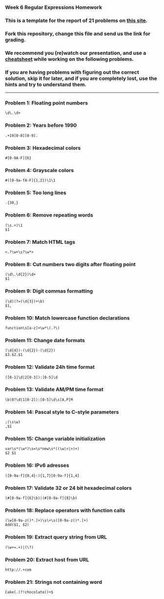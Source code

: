 ### Week 6 Regular Expressions Homework

### This is a template for the report of 21 problems on [this site](http://regextutorials.com/excercise.html).

### Fork this repository, change this file and send us the link for grading.

### We recommend you (re)watch our presentation, and use a [cheatsheet](./cheatsheet.md) while working on the following problems.

### If you are having problems with figuring out the correct solution, skip it for later, and if you are completely lost, use the hints and try to understand them.

---

### Problem 1: Floating point numbers
```
\d\.\d+
```
### Problem 2: Years before 1990
```
.+19[0-8][0-9].
```
### Problem 3: Hexadecimal colors
```
#[0-9A-F]{6}
```
### Problem 4: Grayscale colors
```
#([0-9a-fA-F]{1,2})\1\1
```
### Problem 5: Too long lines
```
.{30,}
```
### Problem 6: Remove repeating words
```
(\s.+)\1
$1
```
### Problem 7: Match HTML tags
```
<.?\w+\s?\w*>
```
### Problem 8: Cut numbers two digits after floating point
```
(\d\.\d{2})\d+
$1
```
### Problem 9: Digit commas formatting
```
(\d)(?=(\d{3})+\b)
$1,
```
### Problem 10: Match lowercase function declarations
```
function\s[a-z]+\w*\(.?\)
```
### Problem 11: Change date formats
```
(\d{4})-(\d{2})-(\d{2})
$3.$2.$1
```
### Problem 12: Validate 24h time format
```
([0-1]\d|2[0-3]):[0-5]\d
```
### Problem 13: Validate AM/PM time format
```
\b(0?\d|1[0-2]):[0-5]\d\s[A,P]M
```
### Problem 14: Pascal style to C-style parameters
```
;(\s\w)
,$1
```
### Problem 15: Change variable initialization
```
var\s*(\w*)\s=\s*new\s*((\w|<|>)+)
$2 $1
```
### Problem 16: IPv6 adresses
```
([0-9a-f]{0,4}:){1,7}[0-9a-f]{1,4}
```
### Problem 17: Validate 32 or 24 bit hexadecimal colors
```
(#[0-9a-f]{6}\b)|(#[0-9a-f]{8}\b)
```
### Problem 18: Replace operators with function calls
```
(\w[0-9a-z()*.]+)\s\+\s([0-9a-z()*.]+)
Add($1, $2)
```
### Problem 19: Extract query string from URL
```
(\w+=.+)|(\?)
```
### Problem 20: Extract host from URL
```
http://.+com
```
### Problem 21: Strings not containing word
```
Cake(.(?!chocolate))+$
```
